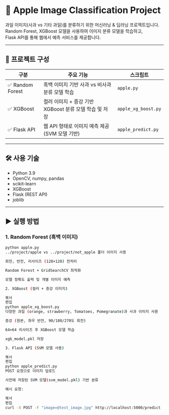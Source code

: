 # 🍎 Apple Image Classification Project

과일 이미지(사과 vs 기타 과일)를 분류하기 위한 머신러닝 & 딥러닝 프로젝트입니다.  
Random Forest, XGBoost 모델을 사용하여 이미지 분류 모델을 학습하고,  
Flask API를 통해 웹에서 예측 서비스를 제공합니다.

---

## 📂 프로젝트 구성

| 구분         | 주요 기능                                      | 스크립트                 |
|------------|---------------------------------------------|------------------------|
| ✅ Random Forest  | 흑백 이미지 기반 사과 vs 비사과 분류 모델 학습           | `apple.py`             |
| ✅ XGBoost        | 컬러 이미지 + 증강 기반 XGBoost 분류 모델 학습 및 저장    | `apple_xg_boost.py`    |
| ✅ Flask API     | 웹 API 형태로 이미지 예측 제공 (SVM 모델 기반)            | `apple_predict.py`     |

---

## 🛠 사용 기술

- Python 3.9
- OpenCV, numpy, pandas
- scikit-learn
- XGBoost
- Flask (REST API)
- joblib

---

## ▶ 실행 방법

### 1. Random Forest (흑백 이미지)
```bash
python apple.py
../project/apple vs ../project/not_apple 폴더 이미지 사용

회전, 반전, 리사이즈 (128×128) 전처리

Random Forest + GridSearchCV 최적화

모델 정확도 출력 및 개별 이미지 예측

2. XGBoost (컬러 + 증강 이미지)

복사
편집
python apple_xg_boost.py
다양한 과일 (orange, strawberry, Tomatoes, Pomegranate)과 사과 이미지 사용

증강 (원본, 좌우 반전, 90/180/270도 회전)

64×64 리사이즈 후 XGBoost 모델 학습

xgb_model.pkl 저장

3. Flask API (SVM 모델 사용)

복사
편집
python apple_predict.py
POST 요청으로 이미지 업로드

사전에 저장된 SVM 모델(svm_model.pkl) 기반 분류

예시 요청:

복사
편집
curl -X POST -F "image=@test_image.jpg" http://localhost:5000/predict
